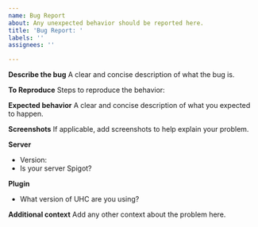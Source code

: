 ```yaml
---
name: Bug Report
about: Any unexpected behavior should be reported here.
title: 'Bug Report: '
labels: ''
assignees: ''

---
```


**Describe the bug**
A clear and concise description of what the bug is.

**To Reproduce**
Steps to reproduce the behavior:


**Expected behavior**
A clear and concise description of what you expected to happen.

**Screenshots**
If applicable, add screenshots to help explain your problem.

**Server**
- Version: 
- Is your server Spigot?

**Plugin**
- What version of UHC are you using?

**Additional context**
Add any other context about the problem here.
